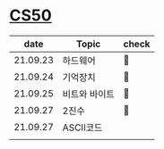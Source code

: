 # [CS50](https://www.edwith.org/cs50)

| date     | Topic         | check |
| -------- | ------------- | ----- |
| 21.09.23 | 하드웨어      | 💙     |
| 21.09.24 | 기억장치      | 💙     |
| 21.09.25 | 비트와 바이트 | 💙     |
| 21.09.27 | 2진수         | 💙     |
| 21.09.27 | ASCII코드     |       |
|          |               |       |

